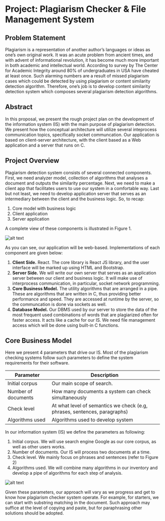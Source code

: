 # Project: Plagiarism Checker & File Management System

## Problem Statement
Plagiarism is a representation of another author’s languages or ideas as one’s own original work. It was an acute problem from ancient times, and with advent of informational revolution, it has become much more important in both academic and intellectual world. 
According to survey by The Center for Academic Integrity around 80% of undergraduates in USA have cheated at least once. Such alarming numbers are a result of missed plagiarism cases which could be detected by using plagiarism or content similarity detection algorithm.
Therefore, one’s job is to develop content similarity detection system which composes several plagiarism detection algorithms.

## Abstract
In this proposal, we present the rough project plan on the development of the information system (IS) with the main purpose of plagiarism detection. We present how the conceptual architecture will utilize several inteprocess communication topics, specifically socket communcation. Our application is based on client-server architecture, with the client based as a Web application and a server that runs on C. 

## Project Overview
Plagiarism detection system consists of several connected components. First, we need analyzer model, collection of algorithms that analyses a document and outputs the similarity percentage. Next, we need to make a client app that facilitates users to use our system in a comfortable way. Last but not least, we need to develop application server that serves as an intermediary between the client and the business logic. So, to recap:
1. Core model with business logic
2. Client application
3. Server application

A complete view of these components is illustrated in Figure 1.

![alt text](https://user-images.githubusercontent.com/26520665/145258724-53dda5bd-84c4-45da-a63d-3cfbe47e3f2e.png)

As you can see, our application will be web-based. Implementations of each component are given below:
1. **Client Side.** React. The core library is React JS library, and the user interface will be marked up using HTML and Bootstrap.
2. **Server Side.**
We will write our own server that serves as an application server between our client and business logic. It will make use of interprocess communication, in particular, socket network programming.
3. **Core Business Model.** The utility algorithms that are arranged in a pipe. These are algorithms that are written in C, thus providing better performance and speed. They are accessed at runtime by the server, so the communcation is done via sockets as well.
4. **Database Model.** Our DBMS used by our server to store the data of the most frequent used combinations of words that are plagiarized often for faster access. It acts like a cache for our IS. We need file management access which will be done using built-in C functions.

## Core Business Model 
Here we present 4 parameters that drive our IS. Most of the plagiarism checking systems follow such parameters to define the system requirements for their software.

Parameter           |	Description
------------------- | --------------------------------------------------------------------------
Initial corpus      | Our main scope of search. 
Number of documents | How many documents a system can check simultaneously
Check level         | At what level of semantics we check (e.g, phrases, sentences, paragraphs)
Algorithms used     | Algorithms used to develop system

In our information system (IS) we define the parameters as following:
1. Initial corpus. We will use search engine Google as our core corpus, as well as other users works.
2. Number of documents. Our IS will process two documents at a time.
3. Check level. We mainly focus on phrases and sentences (refer to Figure 2)
4. Algorithms used. We will combine many algorithms in our inventory and develop a pipe of algorithms for each step of analysis.

![alt text](https://user-images.githubusercontent.com/26520665/145258271-cb2ee2d9-101c-4c22-b6ca-cb6c4cffea6c.png)

Given these parameters, our approach will vary as we progress and get to know how plagiarism checker system operate. For example, for starters, we can start with substring matching in the document. Such approach may suffice at the level of copying and paste, but for paraphrasing other solutions should be adopted.
